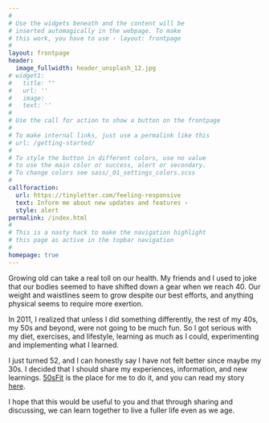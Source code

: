 ```yaml
---
#
# Use the widgets beneath and the content will be
# inserted automagically in the webpage. To make
# this work, you have to use › layout: frontpage
#
layout: frontpage
header:
  image_fullwidth: header_unsplash_12.jpg
# widget1:
#   title: ""
#   url: ''
#   image: 
#   text: ''
#
# Use the call for action to show a button on the frontpage
#
# To make internal links, just use a permalink like this
# url: /getting-started/
#
# To style the button in different colors, use no value
# to use the main color or success, alert or secondary.
# To change colors see sass/_01_settings_colors.scss
#
callforaction:
  url: https://tinyletter.com/feeling-responsive
  text: Inform me about new updates and features ›
  style: alert
permalink: /index.html
#
# This is a nasty hack to make the navigation highlight
# this page as active in the topbar navigation
#
homepage: true
---
```


Growing old can take a real toll on our health.
My friends and I used to joke that our bodies seemed to have shifted down a gear when we reach 40.
Our weight and waistlines seem to grow despite our best efforts, and anything physical seems to require more exertion.

In 2011, I realized that unless I did something differently, the rest of my 40s, my 50s and beyond, were not going to be much fun.
So I got serious with my diet, exercises, and lifestyle, learning as much as I could, experimenting and implementing what I learned.

I just turned 52, and I can honestly say I have not felt better since maybe my 30s.
I decided that I should share my experiences, information, and new learnings.
[50sFit](http://50sfit.com) is the place for me to do it, and you can read my story [here](http://50sfit.com/about/).

I hope that this would be useful to you and that through sharing and discussing, we can learn together to live a fuller life even as we age.
